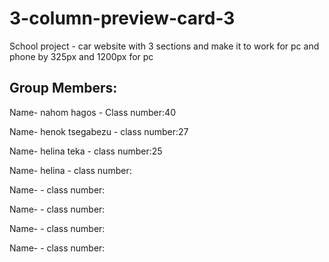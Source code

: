 # 3-column-preview-card-3
School project - car website with 3 sections and make it to work for pc and phone by 325px and 1200px for pc 
## Group Members:
Name- nahom hagos - Class number:40

Name- henok tsegabezu - class number:27

Name- helina teka - class number:25

Name- helina  - class number:

Name-   - class number:

Name-   - class number:

Name-  - class number:

Name-   - class number:
